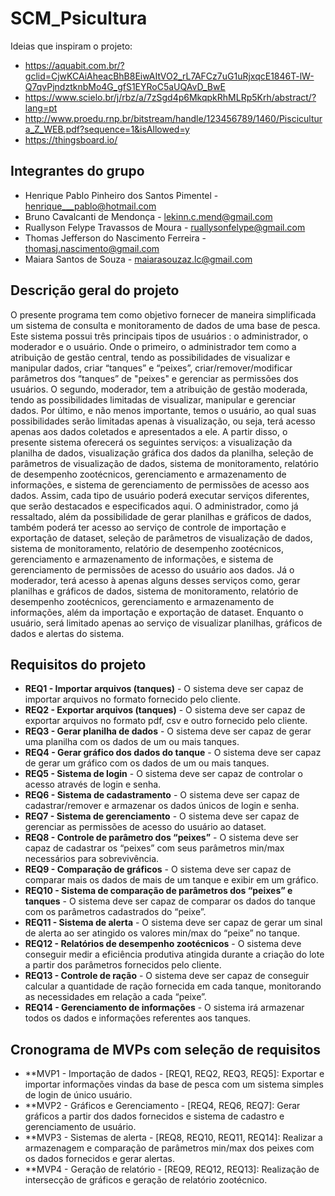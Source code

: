 # SCM_Psicultura

Ideias que inspiram o projeto:
 * https://aquabit.com.br/?gclid=CjwKCAiAheacBhB8EiwAItVO2_rL7AFCz7uG1uRjxqcE1846T-lW-Q7qvPjndztknbMo4G_gfS1EYRoC5aUQAvD_BwE
 * https://www.scielo.br/j/rbz/a/7zSgd4p6MkqpkRhMLRp5Krh/abstract/?lang=pt
 * http://www.proedu.rnp.br/bitstream/handle/123456789/1460/Piscicultura_Z_WEB.pdf?sequence=1&isAllowed=y
 * https://thingsboard.io/

## Integrantes do grupo
 * Henrique Pablo Pinheiro dos Santos Pimentel - henrique___pablo@hotmail.com
 * Bruno Cavalcanti de Mendonça - lekinn.c.mend@gmail.com
 * Ruallyson Felype Travassos de Moura - ruallysonfelype@gmail.com
 * Thomas Jefferson do Nascimento Ferreira -  thomasj.nascimento@gmail.com
 * Maiara Santos de Souza - maiarasouzaz.lc@gmail.com

## Descrição geral do projeto
O presente programa tem como objetivo fornecer de maneira simplificada um sistema de consulta e monitoramento de dados de uma base de pesca. Este sistema possui três principais tipos de usuários : o administrador, o moderador e o usuário. Onde o primeiro, o administrador tem como a atribuição de gestão central, tendo as possibilidades de visualizar e manipular dados, criar “tanques” e “peixes”, criar/remover/modificar parâmetros dos “tanques” de "peixes" e gerenciar as permissões dos usuários. O segundo, moderador, tem a atribuição de gestão moderada, tendo  as possibilidades limitadas de visualizar, manipular e gerenciar dados. Por último, e não menos importante, temos o usuário, ao qual suas possibilidades serão limitadas apenas à visualização, ou seja, terá acesso apenas aos dados coletados e apresentados a ele.
   A partir disso, o presente sistema oferecerá os seguintes serviços: a visualização da planilha de dados, visualização gráfica dos dados da planilha, seleção de parâmetros de visualização de dados, sistema de monitoramento, relatório de desempenho zootécnicos, gerenciamento e armazenamento de informações, e sistema de gerenciamento de permissões de acesso aos dados.
    Assim, cada tipo de usuário poderá executar serviços diferentes, que serão destacados e especificados aqui.  O administrador, como já ressaltado, além da possibilidade de gerar planilhas e gráficos de dados, também poderá ter acesso ao serviço de controle de importação e exportação de dataset, seleção de parâmetros de visualização de dados, sistema de monitoramento, relatório de desempenho zootécnicos, gerenciamento e armazenamento de informações, e sistema de gerenciamento de permissões de acesso do usuário aos dados. Já o moderador, terá acesso à apenas alguns desses serviços como, gerar planilhas e gráficos de dados, sistema de monitoramento, relatório de desempenho zootécnicos, gerenciamento e armazenamento de informações,  além da importação e exportação de dataset. Enquanto o usuário, será limitado apenas ao serviço de visualizar planilhas, gráficos de dados e alertas do sistema.


## Requisitos do projeto
 * **REQ1 - Importar arquivos (tanques)** - O sistema deve ser capaz de importar arquivos no formato fornecido pelo cliente.
 * **REQ2 - Exportar arquivos (tanques)** - O sistema deve ser capaz de exportar arquivos no formato pdf, csv e outro fornecido pelo cliente.
 * **REQ3 - Gerar planilha de dados** - O sistema deve ser capaz de gerar uma planilha com os dados de um ou mais tanques.
 * **REQ4 - Gerar gráfico dos dados do tanque** - O sistema deve ser capaz de gerar um gráfico com os dados de um ou mais tanques.
 * **REQ5 - Sistema de login** - O sistema deve ser capaz de controlar o acesso através de login e senha.
 * **REQ6 - Sistema de cadastramento** - O sistema deve ser capaz de cadastrar/remover e armazenar os dados únicos de login e senha.
 * **REQ7 - Sistema de gerenciamento** - O sistema deve ser capaz de gerenciar as permissões de acesso do usuário ao dataset.
 * **REQ8 - Controle de parâmetro dos “peixes”** - O sistema deve ser capaz de cadastrar os “peixes” com seus parâmetros min/max necessários para sobrevivência.
 * **REQ9 - Comparação de gráficos** - O sistema deve ser capaz de comparar mais os dados de mais de um tanque e exibir em um gráfico.
 * **REQ10 - Sistema de comparação de parâmetros dos “peixes” e tanques** - O sistema deve ser capaz de comparar os dados do tanque com os parâmetros cadastrados do “peixe”.
 * **REQ11 - Sistema de alerta** - O sistema deve ser capaz de gerar um sinal de alerta ao ser atingido os valores min/max do “peixe” no tanque.
 * **REQ12 - Relatórios de desempenho zootécnicos** - O sistema deve conseguir medir a eficiência produtiva atingida durante a criação do lote a partir dos parâmetros fornecidos pelo cliente. 
 * **REQ13 - Controle de ração** - O sistema deve ser capaz de conseguir calcular a quantidade de ração fornecida em cada tanque, monitorando as necessidades em relação a cada “peixe”.
 * **REQ14 - Gerenciamento de informações** - O sistema irá armazenar todos os dados e informações referentes aos tanques.
 
## Cronograma de MVPs com seleção de requisitos
 * **MVP1 - Importação de dados - [REQ1, REQ2, REQ3, REQ5]: Exportar e importar informações vindas da base de pesca com um sistema simples de login de único usuário.
 * **MVP2 - Gráficos e Gerenciamento - [REQ4, REQ6, REQ7]: Gerar gráficos a partir dos dados fornecidos e sistema de cadastro e gerenciamento de usuário. 
 * **MVP3 - Sistemas de alerta - [REQ8, REQ10, REQ11, REQ14]: Realizar a armazenagem e comparação de parâmetros min/max dos peixes com os dados fornecidos e gerar alertas.
 * **MVP4 - Geração de relatório - [REQ9, REQ12, REQ13]: Realização de intersecção de gráficos e geração de relatório zootécnico.
  
